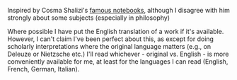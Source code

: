Inspired by Cosma Shalizi's [famous notebooks](http://bactra.org/notebooks/), although I disagree with him strongly about some subjects (especially in philosophy)

Where possible I have put the English translation of a work if it's available. However, I can't claim I've been perfect about this, as except for doing scholarly interpretations where the original language matters (e.g., on Deleuze or Nietzsche etc.) I'll read whichever - original vs. English - is more conveniently available for me, at least for the languages I can read (English, French, German, Italian).


